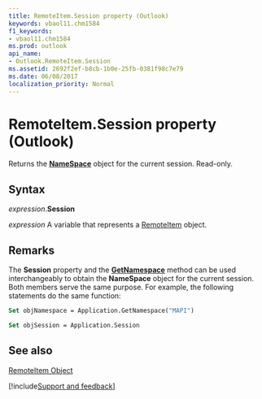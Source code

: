 ```yaml
---
title: RemoteItem.Session property (Outlook)
keywords: vbaol11.chm1584
f1_keywords:
- vbaol11.chm1584
ms.prod: outlook
api_name:
- Outlook.RemoteItem.Session
ms.assetid: 2692f2ef-b8cb-1b0e-25fb-0381f98c7e79
ms.date: 06/08/2017
localization_priority: Normal
---
```



# RemoteItem.Session property (Outlook)

Returns the  **[NameSpace](Outlook.NameSpace.md)** object for the current session. Read-only.


## Syntax

_expression_.**Session**

_expression_ A variable that represents a [RemoteItem](Outlook.RemoteItem.md) object.


## Remarks

The  **Session** property and the **[GetNamespace](Outlook.Application.GetNamespace.md)** method can be used interchangeably to obtain the **NameSpace** object for the current session. Both members serve the same purpose. For example, the following statements do the same function:


```vb
Set objNamespace = Application.GetNamespace("MAPI") 
```


```vb
Set objSession = Application.Session
```


## See also


[RemoteItem Object](Outlook.RemoteItem.md)

[!include[Support and feedback](~/includes/feedback-boilerplate.md)]